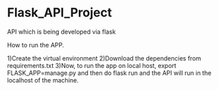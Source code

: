 # Flask_API_Project

API which is being developed via flask

How to run the APP.

1)Create the virtual environment
2)Download the dependencies from requirements.txt
3)Now, to run the app on local host, export FLASK_APP=manage.py and then do flask run and the API will run in the localhost of the machine.
